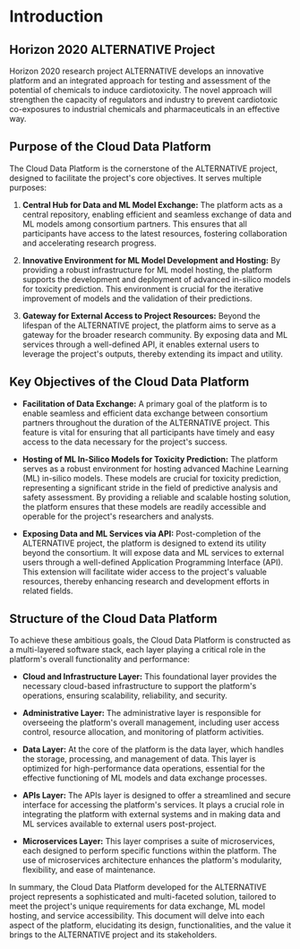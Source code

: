 # Introduction

## Horizon 2020 ALTERNATIVE Project

Horizon 2020 research project ALTERNATIVE develops an innovative platform and an integrated approach for testing and assessment of the potential of chemicals to induce cardiotoxicity. The novel approach will strengthen the capacity of regulators and industry to prevent cardiotoxic co-exposures to industrial chemicals and pharmaceuticals in an effective way.

## Purpose of the Cloud Data Platform

The Cloud Data Platform is the cornerstone of the ALTERNATIVE project, designed to facilitate the project's core objectives. It serves multiple purposes:

1. **Central Hub for Data and ML Model Exchange:** The platform acts as a central repository, enabling efficient and seamless exchange of data and ML models among consortium partners. This ensures that all participants have access to the latest resources, fostering collaboration and accelerating research progress.
   
2. **Innovative Environment for ML Model Development and Hosting:** By providing a robust infrastructure for ML model hosting, the platform supports the development and deployment of advanced in-silico models for toxicity prediction. This environment is crucial for the iterative improvement of models and the validation of their predictions.
   
3. **Gateway for External Access to Project Resources:** Beyond the lifespan of the ALTERNATIVE project, the platform aims to serve as a gateway for the broader research community. By exposing data and ML services through a well-defined API, it enables external users to leverage the project's outputs, thereby extending its impact and utility.

## Key Objectives of the Cloud Data Platform

- **Facilitation of Data Exchange:** A primary goal of the platform is to enable seamless and efficient data exchange between consortium partners throughout the duration of the ALTERNATIVE project. This feature is vital for ensuring that all participants have timely and easy access to the data necessary for the project's success.
  
- **Hosting of ML In-Silico Models for Toxicity Prediction:** The platform serves as a robust environment for hosting advanced Machine Learning (ML) in-silico models. These models are crucial for toxicity prediction, representing a significant stride in the field of predictive analysis and safety assessment. By providing a reliable and scalable hosting solution, the platform ensures that these models are readily accessible and operable for the project's researchers and analysts.
  
- **Exposing Data and ML Services via API:** Post-completion of the ALTERNATIVE project, the platform is designed to extend its utility beyond the consortium. It will expose data and ML services to external users through a well-defined Application Programming Interface (API). This extension will facilitate wider access to the project's valuable resources, thereby enhancing research and development efforts in related fields.

## Structure of the Cloud Data Platform

To achieve these ambitious goals, the Cloud Data Platform is constructed as a multi-layered software stack, each layer playing a critical role in the platform's overall functionality and performance:

- **Cloud and Infrastructure Layer:** This foundational layer provides the necessary cloud-based infrastructure to support the platform's operations, ensuring scalability, reliability, and security.
  
- **Administrative Layer:** The administrative layer is responsible for overseeing the platform's overall management, including user access control, resource allocation, and monitoring of platform activities.
  
- **Data Layer:** At the core of the platform is the data layer, which handles the storage, processing, and management of data. This layer is optimized for high-performance data operations, essential for the effective functioning of ML models and data exchange processes.
  
- **APIs Layer:** The APIs layer is designed to offer a streamlined and secure interface for accessing the platform's services. It plays a crucial role in integrating the platform with external systems and in making data and ML services available to external users post-project.
  
- **Microservices Layer:** This layer comprises a suite of microservices, each designed to perform specific functions within the platform. The use of microservices architecture enhances the platform's modularity, flexibility, and ease of maintenance.

In summary, the Cloud Data Platform developed for the ALTERNATIVE project represents a sophisticated and multi-faceted solution, tailored to meet the project's unique requirements for data exchange, ML model hosting, and service accessibility. This document will delve into each aspect of the platform, elucidating its design, functionalities, and the value it brings to the ALTERNATIVE project and its stakeholders.

